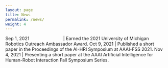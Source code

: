 ```yaml
---
layout: page
title: News
permalink: /news/
weight: 4
---
```



<style>
td, th {
   border: none!important;
}
</style>

Sep 1, 2021 &nbsp; &nbsp; &nbsp; &nbsp; &nbsp; &nbsp; &nbsp; &nbsp; &nbsp; &nbsp; &nbsp; &nbsp; &nbsp; | Earned the 2021 University of Michigan Robotics Outreach Ambassador Award.
Oct 9, 2021        | Published a short paper in the Proceedings of the AI-HRI Symposium at AAAI-FSS 2021.
Nov 4, 2021        | Presenting a short paper at the AAAI Artificial Intelligence for Human-Robot Interaction Fall Symposium Series.

